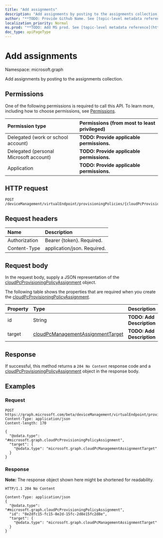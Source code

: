 ```yaml
---
title: "Add assignments"
description: "Add assignments by posting to the assignments collection."
author: "**TODO: Provide Github Name. See [topic-level metadata reference](https://msgo.azurewebsites.net/add/document/guidelines/metadata.html#topic-level-metadata)**"
localization_priority: Normal
ms.prod: "**TODO: Add MS prod. See [topic-level metadata reference](https://msgo.azurewebsites.net/add/document/guidelines/metadata.html#topic-level-metadata)**"
doc_type: apiPageType
---
```


# Add assignments
Namespace: microsoft.graph

Add assignments by posting to the assignments collection.

## Permissions
One of the following permissions is required to call this API. To learn more, including how to choose permissions, see [Permissions](/graph/permissions-reference).

|Permission type|Permissions (from most to least privileged)|
|:---|:---|
|Delegated (work or school account)|**TODO: Provide applicable permissions.**|
|Delegated (personal Microsoft account)|**TODO: Provide applicable permissions.**|
|Application|**TODO: Provide applicable permissions.**|

## HTTP request

<!-- {
  "blockType": "ignored"
}
-->
``` http
POST /deviceManagement/virtualEndpoint/provisioningPolicies/{cloudPcProvisioningPolicyId}/assignments/$ref
```

## Request headers
|Name|Description|
|:---|:---|
|Authorization|Bearer {token}. Required.|
|Content-Type|application/json. Required.|

## Request body
In the request body, supply a JSON representation of the [cloudPcProvisioningPolicyAssignment](../resources/cloudpcprovisioningpolicyassignment.md) object.

The following table shows the properties that are required when you create the [cloudPcProvisioningPolicyAssignment](../resources/cloudpcprovisioningpolicyassignment.md).

|Property|Type|Description|
|:---|:---|:---|
|id|String|**TODO: Add Description**|
|target|[cloudPcManagementAssignmentTarget](../resources/cloudpcmanagementassignmenttarget.md)|**TODO: Add Description**|



## Response

If successful, this method returns a `204 No Content` response code and a [cloudPcProvisioningPolicyAssignment](../resources/cloudpcprovisioningpolicyassignment.md) object in the response body.

## Examples

### Request
<!-- {
  "blockType": "request",
  "name": "create_cloudpcprovisioningpolicyassignment_from_"
}
-->
``` http
POST https://graph.microsoft.com/beta/deviceManagement/virtualEndpoint/provisioningPolicies/{cloudPcProvisioningPolicyId}/assignments/$ref
Content-Type: application/json
Content-length: 170

{
  "@odata.type": "#microsoft.graph.cloudPcProvisioningPolicyAssignment",
  "target": {
    "@odata.type": "microsoft.graph.cloudPcManagementAssignmentTarget"
  }
}
```


### Response
**Note:** The response object shown here might be shortened for readability.
<!-- {
  "blockType": "response",
  "truncated": true,
  "@odata.type": "microsoft.graph.cloudPcProvisioningPolicyAssignment"
}
-->
``` http
HTTP/1.1 204 No Content

Content-Type: application/json
{
  "@odata.type": "#microsoft.graph.cloudPcProvisioningPolicyAssignment",
  "id": "8e2dfc15-fc15-8e2d-15fc-2d8e15fc2d8e",
  "target": {
    "@odata.type": "microsoft.graph.cloudPcManagementAssignmentTarget"
  }
}
```

